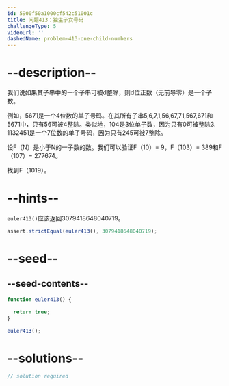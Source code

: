```yaml
---
id: 5900f50a1000cf542c51001c
title: 问题413：独生子女号码
challengeType: 5
videoUrl: ''
dashedName: problem-413-one-child-numbers
---
```


# --description--

我们说如果其子串中的一个子串可被d整除，则d位正数（无前导零）是一个子数。

例如，5671是一个4位数的单子号码。在其所有子串5,6,7,1,56,67,71,567,671和5671中，只有56可被4整除。类似地，104是3位单子数，因为只有0可被整除3. 1132451是一个7位数的单子号码，因为只有245可被7整除。

设F（N）是小于N的一子数的数。我们可以验证F（10）= 9，F（103）= 389和F（107）= 277674。

找到F（1019）。

# --hints--

`euler413()`应该返回3079418648040719。

```js
assert.strictEqual(euler413(), 3079418648040719);
```

# --seed--

## --seed-contents--

```js
function euler413() {

  return true;
}

euler413();
```

# --solutions--

```js
// solution required
```
